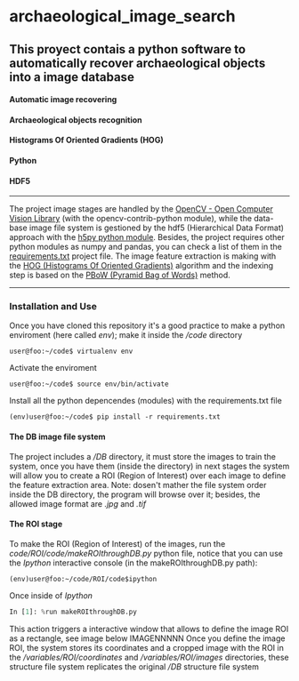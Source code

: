# archaeological_image_search
## **This proyect contais a python software to automatically recover archaeological objects into a image database**
#### Automatic image recovering
#### Archaeological objects recognition
#### Histograms Of Oriented Gradients (HOG)
#### Python
#### HDF5
___
The project image stages are handled by the [OpenCV - Open Computer Vision Library](https://opencv.org/) (with the opencv-contrib-python module), while the data-base image file system is gestioned by the hdf5 (Hierarchical Data Format) approach with the [h5py python module](https://docs.h5py.org/en/stable/). Besides, the project requires other python modules as numpy and pandas, you can check a list of them in the [requirements.txt](/requirements.txt) project file. The image feature extraction is making with the [HOG (Histograms Of Oriented Gradients)](https://www.researchgate.net/publication/281327886_Histograms_of_Oriented_Gradients_for_Human_Detection) algorithm and the indexing step is based on the [PBoW (Pyramid Bag of Words)](https://ieeexplore.ieee.org/document/1238663) method.
___
### Installation and Use
Once you have cloned this repository it's a good practice to make a python enviroment (here called *env*); make it inside the */code* directory
```console
user@foo:~/code$ virtualenv env
```
Activate the enviroment
```console
user@foo:~/code$ source env/bin/activate
```
Install all the python depencendes (modules) with the requirements.txt file
```console
(env)user@foo:~/code$ pip install -r requirements.txt
```
#### The DB image file system
The project includes a */DB* directory, it must store the images to train the system, once you have them (inside the directory) in next stages the system will allow you to create a ROI (Region of Interest) over each image to define the feature extraction area. Note: dosen't mather the file system order inside the DB directory, the program will browse over it; besides, the allowed image format are *.jpg* and *.tif*
#### The ROI stage
To make the ROI (Region of Interest) of the images, run the *code/ROI/code/makeROIthroughDB.py* python file, notice that you can use the *Ipython* interactive console (in the makeROIthroughDB.py path):
```console
(env)user@foo:~/code/ROI/code$ipython
```
Once inside of *Ipython*
```python
In [1]: %run makeROIthroughDB.py
```
This action triggers a interactive window that allows to define the image ROI as a rectangle, see image below
IMAGENNNNN
Once you define the image ROI, the system stores its coordinates and a cropped image with the ROI in the */variables/ROI/coordinates* and */variables/ROI/images* directories, these structure file system replicates the original */DB* structure file system


[//]: # "Contributions"
